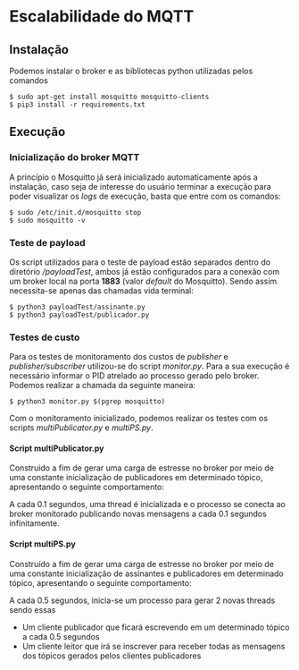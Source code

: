 # Escalabilidade do MQTT
## Instalação


Podemos instalar o broker e as bibliotecas python utilizadas pelos comandos


```
$ sudo apt-get install mosquitto mosquitto-clients
$ pip3 install -r requirements.txt
```


## Execução


### Inicialização do broker MQTT


A princípio o Mosquitto já será inicializado automaticamente após a instalação, caso seja de interesse do usuário terminar a execução para poder visualizar os *logs* de execução, basta que entre com os comandos:


```
$ sudo /etc/init.d/mosquitto stop
$ sudo mosquitto -v
```


### Teste de payload


Os script utilizados para o teste de payload estão separados dentro do diretório */payloadTest*, ambos já estão configurados para a conexão com um broker local na porta **1883** (valor *default* do Mosquitto). Sendo assim necessita-se apenas das chamadas vida terminal:


```
$ python3 payloadTest/assinante.py
$ python3 payloadTest/publicador.py
```


### Testes de custo


Para os testes de monitoramento dos custos de *publisher* e *publisher/subscriber* utilizou-se do script *monitor.py*. Para a sua execução é necessário informar o PID atrelado ao processo gerado pelo broker. Podemos realizar a chamada da seguinte maneira:


```
$ python3 monitor.py $(pgrep mosquitto)
```


Com o monitoramento inicializado, podemos realizar os testes com os scripts *multiPublicator.py* e *multiPS.py*.


#### Script multiPublicator.py

Construido a fim de gerar uma carga de estresse no broker por meio de uma constante inicialização de publicadores em determinado tópico, apresentando o seguinte comportamento:


A cada 0.1 segundos, uma thread é inicializada e o processo se conecta ao broker monitorado publicando novas mensagens a cada 0.1 segundos infinitamente.

#### Script multiPS.py


Construído a fim de gerar uma carga de estresse no broker por meio de uma constante inicialização de assinantes e publicadores em determinado tópico, apresentando o seguinte comportamento:


A cada 0.5 segundos, inicia-se um processo para gerar 2 novas threads sendo essas
- Um cliente publicador que ficará escrevendo em um determinado tópico a cada 0.5 segundos
- Um cliente leitor que irá se inscrever para receber todas as mensagens dos tópicos gerados pelos clientes publicadores

